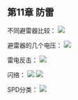 ## 第11章 防雷

不同避雷器比较：
![](https://ddns.smpi.top:10000/md_attachments/Pasted%20image%2020211122100129.png)

避雷器的几个电压：
![](https://ddns.smpi.top:10000/md_attachments/Pasted%20image%2020211122100213.png)

雷电反击：
![](https://ddns.smpi.top:10000/md_attachments/Pasted%20image%2020211123095717.png)

闪络：
![](https://ddns.smpi.top:10000/md_attachments/Pasted%20image%2020211123095944.png)
![](https://ddns.smpi.top:10000/md_attachments/Pasted%20image%2020211123100015.png)

SPD分类：
![](https://ddns.smpi.top:10000/md_attachments/Pasted%20image%2020211123100324.png)